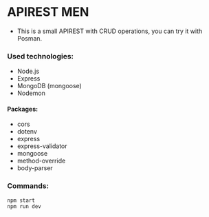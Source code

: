 # APIREST MEN

- This is a small APIREST with CRUD operations, you can try it with Posman.

### Used technologies:
 
- Node.js
- Express
- MongoDB (mongoose)
- Nodemon
#### Packages:

*    cors
*    dotenv
*    express
*    express-validator
*    mongoose
*    method-override
*    body-parser

### Commands:

```
npm start
npm run dev
```